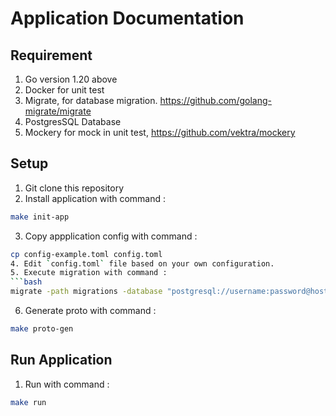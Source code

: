 # Application Documentation

## Requirement
1. Go version 1.20 above
2. Docker for unit test
3. Migrate, for database migration. https://github.com/golang-migrate/migrate
4. PostgresSQL Database
5. Mockery for mock in unit test, https://github.com/vektra/mockery

## Setup
1. Git clone this repository
2. Install application with command : 
```bash 
make init-app 
```
3. Copy appplication config with command : 
```bash 
cp config-example.toml config.toml
4. Edit `config.toml` file based on your own configuration.
5. Execute migration with command : 
```bash 
migrate -path migrations -database "postgresql://username:password@host:port/databasename?sslmode=disable" -verbose up
```
6. Generate proto with command : 
```bash 
make proto-gen
```

## Run Application
1. Run with command : 
```bash 
make run
```


